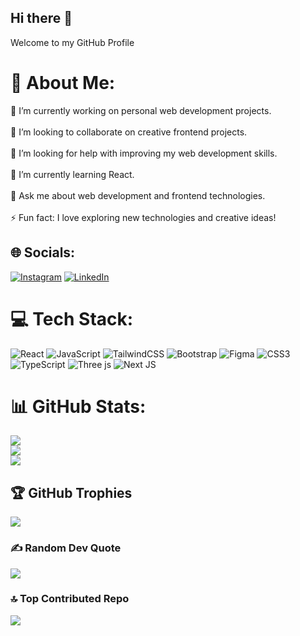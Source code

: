 ## Hi there 👋

Welcome to my GitHub Profile

# 💫 About Me:
🔭 I’m currently working on personal web development projects.<br><br>👯 I’m looking to collaborate on creative frontend projects.<br><br>🤝 I’m looking for help with improving my web development skills.<br><br>🌱 I’m currently learning React.<br><br>💬 Ask me about web development and frontend technologies.<br><br>⚡ Fun fact: I love exploring new technologies and creative ideas!<br>


## 🌐 Socials:
[![Instagram](https://img.shields.io/badge/Instagram-%23E4405F.svg?logo=Instagram&logoColor=white)](https://instagram.com/imahdi_2006) [![LinkedIn](https://img.shields.io/badge/LinkedIn-%230077B5.svg?logo=linkedin&logoColor=white)](https://linkedin.com/in/mahdi-mahmoudzadeh-6583112a1) 

# 💻 Tech Stack:
![React](https://img.shields.io/badge/react-%2320232a.svg?style=flat&logo=react&logoColor=%2361DAFB) ![JavaScript](https://img.shields.io/badge/javascript-%23323330.svg?style=flat&logo=javascript&logoColor=%23F7DF1E) ![TailwindCSS](https://img.shields.io/badge/tailwindcss-%2338B2AC.svg?style=flat&logo=tailwind-css&logoColor=white) ![Bootstrap](https://img.shields.io/badge/bootstrap-%238511FA.svg?style=flat&logo=bootstrap&logoColor=white) ![Figma](https://img.shields.io/badge/figma-%23F24E1E.svg?style=flat&logo=figma&logoColor=white) ![CSS3](https://img.shields.io/badge/css3-%231572B6.svg?style=flat&logo=css3&logoColor=white) ![TypeScript](https://img.shields.io/badge/typescript-%23007ACC.svg?style=flat&logo=typescript&logoColor=white) ![Three js](https://img.shields.io/badge/threejs-black?style=flat&logo=three.js&logoColor=white) ![Next JS](https://img.shields.io/badge/Next-black?style=flat&logo=next.js&logoColor=white)
# 📊 GitHub Stats:
![](https://github-readme-stats.vercel.app/api?username=imahdi2006&theme=react&hide_border=false&include_all_commits=false&count_private=false)<br/>
![](https://github-readme-streak-stats.herokuapp.com/?user=imahdi2006&theme=react&hide_border=false)<br/>
![](https://github-readme-stats.vercel.app/api/top-langs/?username=imahdi2006&theme=react&hide_border=false&include_all_commits=false&count_private=false&layout=compact)

## 🏆 GitHub Trophies
![](https://github-profile-trophy.vercel.app/?username=imahdi2006&theme=onedark&no-frame=false&no-bg=true&margin-w=4)

### ✍️ Random Dev Quote
![](https://quotes-github-readme.vercel.app/api?type=horizontal&theme=light)

### 🔝 Top Contributed Repo
![](https://github-contributor-stats.vercel.app/api?username=imahdi2006&limit=5&theme=react&combine_all_yearly_contributions=true)

<!-- Proudly created with GPRM ( https://gprm.itsvg.in ) -->
